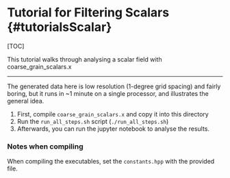 # Tutorial for Filtering Scalars {#tutorialsScalar}
[TOC]

This tutorial walks through analysing a scalar field with coarse_grain_scalars.x

---

The generated data here is low resolution (1-degree grid spacing) and fairly boring, but it runs in ~1 minute on a single processor, and illustrates the general idea.

1. First, compile `coarse_grain_scalars.x` and copy it into this directory
2. Run the `run_all_steps.sh` script (`./run_all_steps.sh`)
3. Afterwards, you can run the jupyter notebook to analyse the results.


### Notes when compiling

When compiling the executables, set the `constants.hpp` with the provided file.
